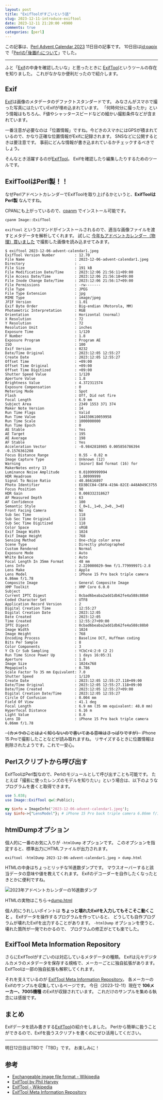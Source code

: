 ```yaml
---
layout: post
title: "ExifToolがすごいという話"
slug: 2023-12-11-introduce-exiftool
date: 2023-12-11 21:20:00 +0900
comments: true
categories: [perl]
---
```


この記事は、[Perl Advent Calendar 2023](https://qiita.com/advent-calendar/2023/perl) 11日目の記事です。
10日目は[id:papix](https://profile.hatena.ne.jp/papix/)で「[Perlの｢後置if｣について](https://papix.hatenablog.com/entry/2023/12/10/120000)」でした。

-----

ふと「[Exif](https://ja.wikipedia.org/wiki/Exchangeable_image_file_format)の中身を確認したいな」と思ったときに
[ExifTool](https://exiftool.org/)というツールの存在を知りました。
これがなかなか便利だったので紹介します。

## Exif

[Exif](https://ja.wikipedia.org/wiki/Exchangeable_image_file_format)は画像のメタデータのデファクトスタンダードです。
みなさんがスマホで撮った写真にはたいていExifが埋め込まれています。
「何時何分に撮ったか」という情報はもちろん、F値やシャッタースピードなどの細かい撮影条件などが含まれています。

一番注意が必要なのは「位置情報」ですね。今どきのスマホにはGPSが積まれているので、かなり正確な位置情報がExifに記録されます。
SNSなどに公開するときは要注意です。
事前にどんな情報が書き込まれているかチェックするべきでしょう。

そんなとき活躍するのが[ExifTool](https://exiftool.org/)。
Exifを確認したり編集したりするためのツールです。

## ExifToolはPerl製！！

なぜPerlアドベントカレンダーでExifToolを取り上げるかというと、**ExifToolはPerl製** なんですね。

CPANにも上がっているので、[cpanm](https://metacpan.org/dist/App-cpanminus/view/lib/App/cpanminus/fatscript.pm) でインストール可能です。

```
cpanm Image::ExifTool
```

`exiftool` というコマンドがインストールされるので、適当な画像ファイルを渡すとメタデータを解析してくれます。
試しに [今年もアドベントカレンダー（物理）買いました](https://shogo82148.github.io/blog/2023/12/06/2023-12-06-advent-calendar/) で撮影した画像を読み込ませてみます。

```
$ exiftool 2023-12-06-advent-calendar1.jpeg
ExifTool Version Number         : 12.70
File Name                       : 2023-12-06-advent-calendar1.jpeg
Directory                       : .
File Size                       : 191 kB
File Modification Date/Time     : 2023:12:06 21:56:11+09:00
File Access Date/Time           : 2023:12:06 21:56:18+09:00
File Inode Change Date/Time     : 2023:12:06 21:56:17+09:00
File Permissions                : -rw-------
File Type                       : JPEG
File Type Extension             : jpg
MIME Type                       : image/jpeg
JFIF Version                    : 1.01
Exif Byte Order                 : Big-endian (Motorola, MM)
Photometric Interpretation      : RGB
Orientation                     : Horizontal (normal)
X Resolution                    : 72
Y Resolution                    : 72
Resolution Unit                 : inches
Exposure Time                   : 1/120
F Number                        : 1.8
Exposure Program                : Program AE
ISO                             : 100
Exif Version                    : 0232
Date/Time Original              : 2023:12:05 12:55:27
Create Date                     : 2023:12:05 12:55:27
Offset Time                     : +09:00
Offset Time Original            : +09:00
Offset Time Digitized           : +09:00
Shutter Speed Value             : 1/120
Aperture Value                  : 1.8
Brightness Value                : 4.372311574
Exposure Compensation           : 0
Metering Mode                   : Spot
Flash                           : Off, Did not fire
Focal Length                    : 6.9 mm
Subject Area                    : 2349 1553 371 374
Maker Note Version              : 14
Run Time Flags                  : Valid
Run Time Value                  : 144330610059958
Run Time Scale                  : 1000000000
Run Time Epoch                  : 0
AE Stable                       : Yes
AE Target                       : 195
AE Average                      : 198
AF Stable                       : Yes
Acceleration Vector             : -0.9842818985 0.005856786394 -0.1576361208
Focus Distance Range            : 0.55 - 0.82 m
Image Capture Type              : Unknown (12)
Warning                         : [minor] Bad format (16) for MakerNotes entry 13
Luminance Noise Amplitude       : 0.01099999994
HDR Headroom                    : 1.00999999
Signal To Noise Ratio           : 40.86616897
Photo Identifier                : ED3BCC04-CBFA-419A-82CE-A48A049C3755
Focus Position                  : 98
HDR Gain                        : 0.008332318627
AF Measured Depth               : 63
AF Confidence                   : 100
Semantic Style                  : {_0=1,_1=0,_2=0,_3=0}
Front Facing Camera             : No
Sub Sec Time                    : 118
Sub Sec Time Original           : 118
Sub Sec Time Digitized          : 118
Color Space                     : sRGB
Exif Image Width                : 1024
Exif Image Height               : 768
Sensing Method                  : One-chip color area
Scene Type                      : Directly photographed
Custom Rendered                 : Normal
Exposure Mode                   : Auto
White Balance                   : Auto
Focal Length In 35mm Format     : 48 mm
Lens Info                       : 2.220000029-9mm f/1.779999971-2.8
Lens Make                       : Apple
Lens Model                      : iPhone 15 Pro back triple camera 6.86mm f/1.78
Composite Image                 : General Composite Image
XMP Toolkit                     : XMP Core 6.0.0
Subject                         : 
Current IPTC Digest             : 0cbad6beaba2add1db62fe4a588c88b0
Coded Character Set             : UTF8
Application Record Version      : 2
Digital Creation Time           : 12:55:27
Digital Creation Date           : 2023:12:05
Date Created                    : 2023:12:05
Time Created                    : 12:55:27+09:00
IPTC Digest                     : 0cbad6beaba2add1db62fe4a588c88b0
Image Width                     : 1024
Image Height                    : 768
Encoding Process                : Baseline DCT, Huffman coding
Bits Per Sample                 : 8
Color Components                : 3
Y Cb Cr Sub Sampling            : YCbCr4:2:0 (2 2)
Run Time Since Power Up         : 1 days 16:05:31
Aperture                        : 1.8
Image Size                      : 1024x768
Megapixels                      : 0.786
Scale Factor To 35 mm Equivalent: 7.0
Shutter Speed                   : 1/120
Create Date                     : 2023:12:05 12:55:27.118+09:00
Date/Time Original              : 2023:12:05 12:55:27.118+09:00
Date/Time Created               : 2023:12:05 12:55:27+09:00
Digital Creation Date/Time      : 2023:12:05 12:55:27
Circle Of Confusion             : 0.004 mm
Field Of View                   : 41.1 deg
Focal Length                    : 6.9 mm (35 mm equivalent: 48.0 mm)
Hyperfocal Distance             : 6.16 m
Light Value                     : 8.6
Lens ID                         : iPhone 15 Pro back triple camera 6.86mm f/1.78
```

~~（カメラのことはよく知らないので書いてある意味はさっぱりですが）~~
iPhone 15 Proで撮影したことなどが読み取れますね。
リサイズするときに位置情報は削除されたようです。これで一安心。

## Perlスクリプトから呼び出す

ExifToolはPerl製なので、Perlのモジュールとして呼び出すことも可能です。
たとえば「撮影に使ったレンズのモデルを知りたい」という場合は、以下のようなプログラムを書くと取得できます。

```perl
use 5.038;
use Image::ExifTool qw(:Public);

my $info = ImageInfo('2023-12-06-advent-calendar1.jpeg');
say $info->{"LensModel"}; # iPhone 15 Pro back triple camera 6.86mm f/1.78
```

## htmlDumpオプション

個人的に一番のお気に入りが `-htmlDump` オプションです。
このオプションを指定すると、標準出力にHTMLファイルが出力されます。

```
exiftool -htmlDump 2023-12-06-advent-calendar1.jpeg > dump.html
```

HTMLの中身はちょっとリッチな16進数ダンプです。
マウスオーバーすると該当データの意味や値を教えてくれます。
Exifのデコーダーを自作したくなったときとかに便利ですね。

![2023年アドベントカレンダーの16進数ダンプ](/images/2023-12-11-dump.png)

HTMLの実物はこちら→[dump.html](/files/2023-12-11-dump.html)

個人的にうれしいポイントは **ちょっと壊れたExifを入力してもそこそこ動くこと** 。
Exifデータを操作するプログラムを作っていると、
どうしても自作プログラムが壊れたExifを出力することがあります。
`-htmlDump` オプションを使うと、壊れた箇所が一発でわかるので、
プログラムの修正がとても楽でした。

## ExifTool Meta Information Repository

さらにExifToolがすごいのは対応しているメタデータの種類。
Exifは元々デジタルカメラのメタデータを保存する規格で、メーカーごとに独自拡張があります。
ExifToolは一部の独自拡張も解釈してくれます。

それを支えているのが [ExifTool Meta Information Repository](https://exiftool.org/sample_images.html)。
各メーカーのExifのサンプルを収集しているページです。
今日（2023-12-11）現在で **106メーカー、7005機種** のExifが収録されています。
これだけのサンプルを集める執念には感服です。

## まとめ

Exifデータを読み書きする[ExifTool](https://exiftool.org/)の紹介をしました。
Perlから簡単に扱うことができるので、Exifを扱うスクリプトを書くのにぜひ活用してください。

-----

明日12日目はTBDで「TBD」です。
お楽しみに！

## 参考

- [Exchangeable image file format - Wikipedia](https://ja.wikipedia.org/wiki/Exchangeable_image_file_format)
- [ExifTool by Phil Harvey](https://exiftool.org/)
- [ExifTool - Wikipedia](https://ja.wikipedia.org/wiki/ExifTool)
- [ExifTool Meta Information Repository](https://exiftool.org/sample_images.html)
